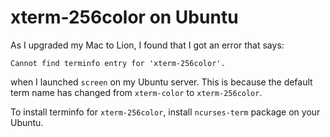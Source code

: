 # xterm-256color on Ubuntu

As I upgraded my Mac to Lion, I found that I got an error that says:

    Cannot find terminfo entry for 'xterm-256color'.

when I launched `screen` on my Ubuntu server. This is because the default term name has changed from `xterm-color` to `xterm-256color`.

To install terminfo for `xterm-256color`, install `ncurses-term` package on your Ubuntu.
